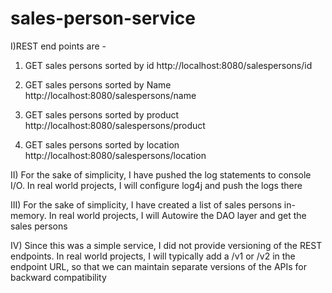 # sales-person-service

I)REST end points are -
1) GET sales persons sorted by id
http://localhost:8080/salespersons/id

2) GET sales persons sorted by Name
http://localhost:8080/salespersons/name

3) GET sales persons sorted by product
http://localhost:8080/salespersons/product

4) GET sales persons sorted by location
http://localhost:8080/salespersons/location

II) For the sake of simplicity, I have pushed the log statements to console I/O.
In real world projects, I will configure log4j and push the logs there

III) For the sake of simplicity, I have created a list of sales persons in-memory.
In real world projects, I will Autowire the DAO layer and get the sales persons

IV) Since this was a simple service, I did not provide versioning of the REST endpoints.
In real world projects, I will typically add a /v1 or /v2 in the endpoint URL, so that 
we can maintain separate versions of the APIs for backward compatibility
